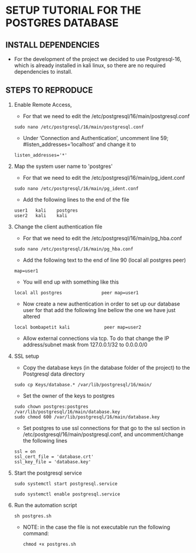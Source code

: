 # SETUP TUTORIAL FOR THE POSTGRES DATABASE

## INSTALL DEPENDENCIES

-   For the development of the project we decided to use Postgresql-16, which
    is already installed in kali linux, so there are no required dependencies to
    install.

## STEPS TO REPRODUCE

1. Enable Remote Access,

   -   For that we need to edit the /etc/postgresql/16/main/postgresql.conf

    ```console
   sudo nano /etc/postgresql/16/main/postgresql.conf
    ```

   -   Under ‘Connection and Authentication’, uncomment line 59;
       #listen_addresses=’localhost’ and change it to

    ```console
   listen_addresses='*'
    ```

2. Map the system user name to 'postgres'

   -   For that we need to edit the /etc/postgresql/16/main/pg_ident.conf

    ```console
    sudo nano /etc/postgresql/16/main/pg_ident.conf
    ```

   -   Add the following lines to the end of the file

    ```text
    user1   kali    postgres
    user2   kali    kali
    ```

3. Change the client authentication file

   -   For that we need to edit the /etc/postgresql/16/main/pg_hba.conf

    ```console
   sudo nano /etc/postgresql/16/main/pg_hba.conf
    ```

   -   Add the following text to the end of line 90 (local all postgres peer)

    ```text
    map=user1
    ```

   -   You will end up with something like this

    ```text
    local all postgres               peer map=user1 
    ```

   -  Now create a new authentication in order to set up our database user for
      that add the following line bellow the one we have just altered

    ```text
    local bombapetit kali             peer map=user2 
    ```

   -   Allow external connections via tcp. To do that change the IP address/subnet mask
       from 127.0.0.1/32 to 0.0.0.0/0

4. SSL setup

   -   Copy the database keys (in the database folder of the project) to the Postgresql data directory
    ```console
   sudo cp Keys/database.* /var/lib/postgresql/16/main/
    ```

   -   Set the owner of the keys to postgres
    ```console
   sudo chown postgres:postgres /var/lib/postgresql/16/main/database.key
   sudo chmod 600 /var/lib/postgresql/16/main/database.key
    ```

   -   Set postgres to use ssl connections for that go to the ssl section in /etc/postgresql/16/main/postgresql.conf, and
       uncomment/change the following lines
    ```console
    ssl = on
    ssl_cert_file = 'database.crt'
    ssl_key_file = 'database.key'
    ```
5. Start the postgresql service

    ```console
    sudo systemctl start postgresql.service
    ```

    ```console
    sudo systemctl enable postgresql.service
    ```

6. Run the automation script

    ```console
    sh postgres.sh
    ```

   - NOTE: in the case the file is not executable run the following command:
      ```console
      chmod +x postgres.sh
      ```

